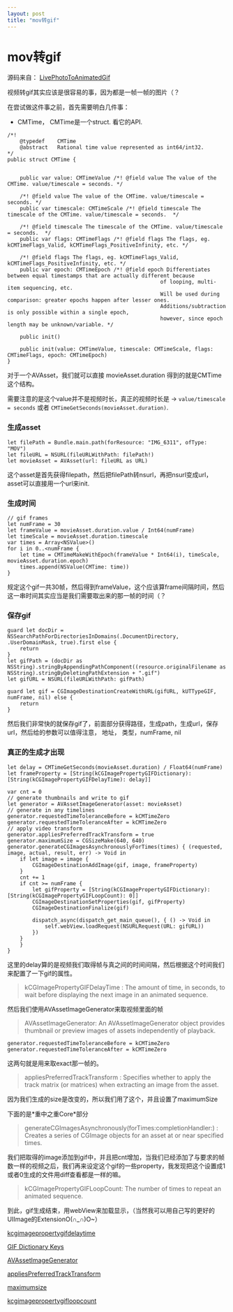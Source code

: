 ```yaml
---
layout: post
title: "mov转gif"
---
```




# mov转gif 

源码来自： 
[LivePhotoToAnimatedGif](https://github.com/itok/LivePhotoToAnimatedGif)

视频转gif其实应该是很容易的事，因为都是一帧一帧的图片（？


在尝试做这件事之前，首先需要明白几件事： 

- CMTime， CMTime是一个struct. 看它的API.

```
/*!
	@typedef	CMTime
	@abstract	Rational time value represented as int64/int32.
*/
public struct CMTime {

    
    public var value: CMTimeValue /*! @field value The value of the CMTime. value/timescale = seconds. */

    /*! @field value The value of the CMTime. value/timescale = seconds. */
    public var timescale: CMTimeScale /*! @field timescale The timescale of the CMTime. value/timescale = seconds.  */

    /*! @field timescale The timescale of the CMTime. value/timescale = seconds.  */
    public var flags: CMTimeFlags /*! @field flags The flags, eg. kCMTimeFlags_Valid, kCMTimeFlags_PositiveInfinity, etc. */

    /*! @field flags The flags, eg. kCMTimeFlags_Valid, kCMTimeFlags_PositiveInfinity, etc. */
    public var epoch: CMTimeEpoch /*! @field epoch Differentiates between equal timestamps that are actually different because
												 of looping, multi-item sequencing, etc.  
												 Will be used during comparison: greater epochs happen after lesser ones. 
												 Additions/subtraction is only possible within a single epoch,
												 however, since epoch length may be unknown/variable. */

    public init()

    public init(value: CMTimeValue, timescale: CMTimeScale, flags: CMTimeFlags, epoch: CMTimeEpoch)
}
```

对于一个AVAsset，我们就可以直接 movieAsset.duration 得到的就是CMTime这个结构。

需要注意的是这个value并不是视频时长，真正的视频时长是 → `value/timescale = seconds` 或者 `CMTimeGetSeconds(movieAsset.duration)`.

### 生成asset

```
let filePath = Bundle.main.path(forResource: "IMG_6311", ofType: "MOV")
let fileURL = NSURL(fileURLWithPath: filePath!)
let movieAsset = AVAsset(url: fileURL as URL)
```

这个asset是首先获得filepath，然后把filePath转nsurl，再把nsurl变成url，asset可以直接用一个url来init.

### 生成时间

```
// gif frames
let numFrame = 30
let frameValue = movieAsset.duration.value / Int64(numFrame)
let timeScale = movieAsset.duration.timescale
var times = Array<NSValue>()
for i in 0..<numFrame {
	let time = CMTimeMakeWithEpoch(frameValue * Int64(i), timeScale, movieAsset.duration.epoch)
	times.append(NSValue(CMTime: time))
}
```

规定这个gif一共30帧，然后得到frameValue，这个应该算frame间隔时间，然后这一串时间其实应当是我们需要取出来的那一帧的时间（？

### 保存gif

```
guard let docDir = NSSearchPathForDirectoriesInDomains(.DocumentDirectory, .UserDomainMask, true).first else {
	return
}
let gifPath = (docDir as NSString).stringByAppendingPathComponent((resource.originalFilename as NSString).stringByDeletingPathExtension + ".gif")
let gifURL = NSURL(fileURLWithPath: gifPath)

guard let gif = CGImageDestinationCreateWithURL(gifURL, kUTTypeGIF, numFrame, nil) else {
	return
}
``` 

然后我们非常快的就保存gif了，前面部分获得路径，生成path，生成url，保存url，然后给的参数可以值得注意， 地址， 类型，numFrame, nil


### 真正的生成才出现


```
let delay = CMTimeGetSeconds(movieAsset.duration) / Float64(numFrame)
let frameProperty = [String(kCGImagePropertyGIFDictionary): [String(kCGImagePropertyGIFDelayTime): delay]]
	
var cnt = 0
// generate thumbnails and write to gif
let generator = AVAssetImageGenerator(asset: movieAsset)
// generate in any timelines
generator.requestedTimeToleranceBefore = kCMTimeZero
generator.requestedTimeToleranceAfter = kCMTimeZero
// apply video transform
generator.appliesPreferredTrackTransform = true
generator.maximumSize = CGSizeMake(640, 640)
generator.generateCGImagesAsynchronouslyForTimes(times) { (requested, image, actual, result, err) -> Void in
	if let image = image {
		CGImageDestinationAddImage(gif, image, frameProperty)
	}
	cnt += 1
	if cnt >= numFrame {
		let gifProperty = [String(kCGImagePropertyGIFDictionary): [String(kCGImagePropertyGIFLoopCount): 0]]
		CGImageDestinationSetProperties(gif, gifProperty)
		CGImageDestinationFinalize(gif)
		
		dispatch_async(dispatch_get_main_queue(), { () -> Void in
			self.webView.loadRequest(NSURLRequest(URL: gifURL))
		})
	}
	}
}
```

这里的delay算的是视频我们取得帧与真之间的时间间隔，然后根据这个时间我们来配置了一下gif的属性。

>kCGImagePropertyGIFDelayTime : 
The amount of time, in seconds, to wait before displaying the next image in an animated sequence.


然后我们使用AVAssetImageGenerator来取视频里面的帧
> AVAssetImageGenerator: 
An AVAssetImageGenerator object provides thumbnail or preview images of assets independently of playback.

```
generator.requestedTimeToleranceBefore = kCMTimeZero
generator.requestedTimeToleranceAfter = kCMTimeZero
```

这两句就是用来取exact那一帧的。


> appliesPreferredTrackTransform : 
Specifies whether to apply the track matrix (or matrices) when extracting an image from the asset.

因为我们生成的size是改变的，所以我们用了这个，并且设置了maximumSize


下面的是\*重中之重Core\*部分

>generateCGImagesAsynchronously(forTimes:completionHandler:) : 
Creates a series of CGImage objects for an asset at or near specified times.

我们把取得的image添加到gif中，并且把cnt增加，当我们已经添加了与要求的帧数一样的视频之后，我们再来设定这个gif的一些property，我发现把这个设置成1或者0生成的文件用diff查看都是一样的嘛。

> kCGImagePropertyGIFLoopCount:
The number of times to repeat an animated sequence.


到此，gif生成结束，用webView来加载显示，（当然我可以用自己写的更好的UIImage的ExtensionO(∩_∩)O~）

[kcgimagepropertygifdelaytime](https://developer.apple.com/reference/imageio/kcgimagepropertygifdelaytime)

[GIF Dictionary Keys](https://developer.apple.com/reference/imageio/cgimageproperties/gif_dictionary_keys)

[AVAssetImageGenerator](https://developer.apple.com/reference/avfoundation/avassetimagegenerator)

[appliesPreferredTrackTransform](https://developer.apple.com/reference/avfoundation/avassetimagegenerator/1390616-appliespreferredtracktransform)

[maximumsize](https://developer.apple.com/reference/avfoundation/avassetimagegenerator/1387560-maximumsize)

[kcgimagepropertygifloopcount](https://developer.apple.com/reference/imageio/kcgimagepropertygifloopcount)


